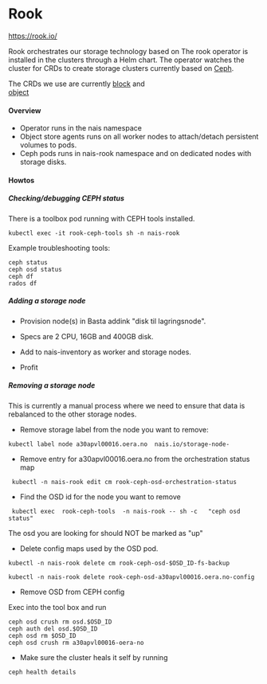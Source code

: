 Rook
=====

https://rook.io/


Rook orchestrates our storage technology based on 
The rook operator is installed in the clusters through a Helm chart. The operator watches 
the cluster for CRDs to create storage clusters currently based on [Ceph](https://ceph.com/).

The CRDs we use are currently [block](https://github.com/rook/rook.github.io/blob/masters/rook/v0.7/block.md) and  
[object](https://github.com/rook/rook.github.io/blob/masters/rook/v0.7/object.md)



#### Overview

* Operator runs in the nais namespace 
* Object store agents runs on all worker nodes to attach/detach persistent volumes to pods. 
* Ceph pods runs in nais-rook namespace and on dedicated nodes with storage disks. 

#### Howtos

##### Checking/debugging CEPH status

There is a toolbox pod running with CEPH tools installed.

```
kubectl exec -it rook-ceph-tools sh -n nais-rook
```

Example troubleshooting tools:

``` 
ceph status
ceph osd status
ceph df
rados df
```

##### Adding  a storage node

* Provision node(s) in Basta addink "disk til lagringsnode".

* Specs are 2 CPU, 16GB and 400GB disk.

* Add to nais-inventory as worker and storage nodes.

* Profit

##### Removing a storage node

This is currently a manual process where we need to ensure that data is rebalanced to the other storage nodes.

* Remove storage label from the node you want to remove: 

```
kubectl label node a30apvl00016.oera.no  nais.io/storage-node-
```

* Remove entry for a30apvl00016.oera.no from the orchestration status map

```
 kubectl -n nais-rook edit cm rook-ceph-osd-orchestration-status

```

* Find the OSD id for the node you want to remove

```text
 kubectl exec  rook-ceph-tools  -n nais-rook -- sh -c   "ceph osd status"
```

The osd you are looking for should NOT be marked as "up"


* Delete config maps used by the OSD pod.

```text
kubectl -n nais-rook delete cm rook-ceph-osd-$OSD_ID-fs-backup

```
```text
kubectl -n nais-rook delete rook-ceph-osd-a30apvl00016.oera.no-config

```

* Remove OSD from CEPH config 

Exec into the tool box and run

```text
ceph osd crush rm osd.$OSD_ID
ceph auth del osd.$OSD_ID
ceph osd rm $OSD_ID 
ceph osd crush rm a30apvl00016-oera-no
```

* Make sure the cluster heals it self by running 

```text
ceph health details
```


